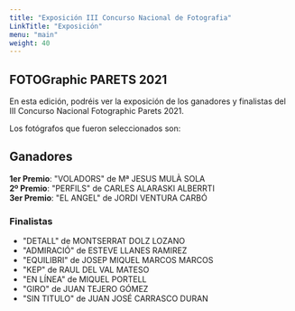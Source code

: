 ```yaml
---
title: "Exposición III Concurso Nacional de Fotografia"
LinkTitle: "Exposición"
menu: "main"
weight: 40
---
```

## FOTOGraphic PARETS 2021

En esta edición, podréis ver la exposición de los ganadores y finalistas
del III Concurso Nacional Fotographic Parets 2021.

Los fotógrafos que fueron seleccionados son:

## Ganadores

**1er Premio**: "VOLADORS" de Mª JESUS MULÀ SOLA\
**2º Premio**: "PERFILS" de CARLES ALARASKI ALBERRTI\
**3er Premio**: "EL ANGEL" de JORDI VENTURA CARBÓ

### Finalistas

- "DETALL" de MONTSERRAT DOLZ LOZANO
- "ADMIRACIÓ" de ESTEVE LLANES RAMIREZ
- "EQUILIBRI" de JOSEP MIQUEL MARCOS MARCOS
- "KEP" de RAUL DEL VAL MATESO
- "EN LÍNEA" de MIQUEL PORTELL
- "GIRO" de JUAN TEJERO GÓMEZ
- "SIN TITULO" de JUAN JOSÉ CARRASCO DURAN
